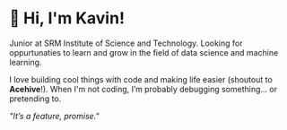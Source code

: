 # 👋 Hi, I'm Kavin!
Junior at SRM Institute of Science and Technology. Looking for oppurtunaties to learn and grow in the field of data science and machine learning.

I love building cool things with code and making life easier (shoutout to **Acehive**!). When I'm not coding, I’m probably debugging something… or pretending to.


*"It’s a feature, promise."*  
